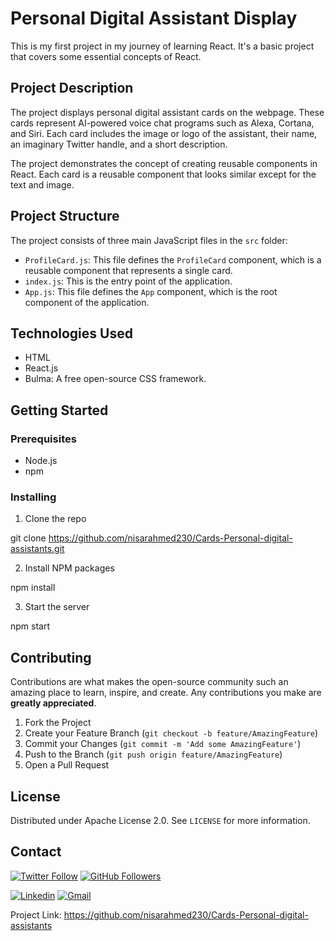 # Personal Digital Assistant Display

This is my first project in my journey of learning React. It's a basic project that covers some essential concepts of React.

## Project Description

The project displays personal digital assistant cards on the webpage. These cards represent AI-powered voice chat programs such as Alexa, Cortana, and Siri. Each card includes the image or logo of the assistant, their name, an imaginary Twitter handle, and a short description. 

The project demonstrates the concept of creating reusable components in React. Each card is a reusable component that looks similar except for the text and image.

## Project Structure

The project consists of three main JavaScript files in the `src` folder:

- `ProfileCard.js`: This file defines the `ProfileCard` component, which is a reusable component that represents a single card.
- `index.js`: This is the entry point of the application.
- `App.js`: This file defines the `App` component, which is the root component of the application.

## Technologies Used

- HTML
- React.js
- Bulma: A free open-source CSS framework.

## Getting Started

### Prerequisites

- Node.js
- npm

### Installing

1. Clone the repo

git clone https://github.com/nisarahmed230/Cards-Personal-digital-assistants.git

2. Install NPM packages

npm install

3. Start the server

npm start


## Contributing

Contributions are what makes the open-source community such an amazing place to learn, inspire, and create. Any contributions you make are **greatly appreciated**.

1. Fork the Project
2. Create your Feature Branch (`git checkout -b feature/AmazingFeature`)
3. Commit your Changes (`git commit -m 'Add some AmazingFeature'`)
4. Push to the Branch (`git push origin feature/AmazingFeature`)
5. Open a Pull Request

## License

Distributed under Apache License 2.0. See `LICENSE` for more information.

## Contact

[![Twitter Follow](https://img.shields.io/twitter/follow/Nisar_243?&style=social)](https://twitter.com/intent/user?screen_name=Nisar_243 "Twitter")
[![GitHub Followers](https://img.shields.io/github/followers/nisarahmed230?label=Follow%20Me%21&style=social&link=https://github.com/nisarahmed230 "Go to GitHub")](https://github.com/nisarahmed230)

[![Linkedin](https://img.shields.io/badge/-LinkedIn-blue?style=flat-square&logo=Linkedin&logoColor=white&link=https://www.linkedin.com/in/nisar-ahmed-24303670qwea)](https://www.linkedin.com/in/nisar-ahmed-24303670qwea "Let's get into LinkedIn")
[![Gmail](https://img.shields.io/badge/-Gmail-red?style=flat&logo=Gmail&logoColor=white&link=mailto:nisarahmed3024@gmail.com)](mailto:nisarahmed3024@gmail.com "Contact Me")

Project Link: https://github.com/nisarahmed230/Cards-Personal-digital-assistants
